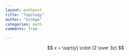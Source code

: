 ```yaml
---
layout: mathpost
title: "Topology"
author: "Ginkgo"
categories: math 
comments: True

---
```


$$ x = \sqrt{y} \cdot {2 \over 3z} $$
